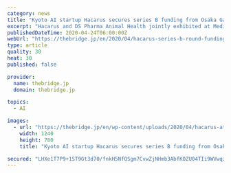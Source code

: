```yaml
---
category: news
title: "Kyoto AI startup Hacarus secures series B funding from Osaka Gas, animal pharma firm"
excerpt: "Hacarus and DS Pharma Animal Health jointly exhibited at Medical IT Expo Osaka in February. Image credit: Hacarus Kyoto-headquartered AI startup Hacarus announced on Friday that it has secured series B round funding from Osaka Gas (TSE:9532), DS Pharma Animal Health, and Kyogin Lease & Capital. Details of financial terms have not been disclosed ..."
publishedDateTime: 2020-04-24T06:00:00Z
webUrl: "https://thebridge.jp/en/2020/04/hacarus-series-b-round-funding"
type: article
quality: 30
heat: 30
published: false

provider:
  name: thebridge.jp
  domain: thebridge.jp

topics:
  - AI

images:
  - url: "https://thebridge.jp/en/wp-content/uploads/2020/04/hacarus-at-medical-it-expo-osaka.jpg"
    width: 1240
    height: 780
    title: "Kyoto AI startup Hacarus secures series B funding from Osaka Gas, animal pharma firm"

secured: "LHXe1T7P9+1ST9Gt3d70/fnkH5NfQSgm7CvwZjNHmb3AbfKOZU04TIi9WVwqz2iL7EdQ86NNN5FylTCAQTaw7icN02jrsETliNOVsmiqj/6dz4lE9RgSffGA11UhwFgL0zNrcSWbD7QmkedKEWQTlKiBmJAVF7d9hvBLW2gxs+arTrnSLxqqjdZzmhwWfqqF9C18bXU1hwow0VQP+L49HZqlPAmTpb/V/S8FX444pM62/skmOhExZmRHc1Xqd/wyKoTHcgf03sp9IJ75bWK4mC/cPhCASNiANoHkybyTLvdIN9y/A1w3Pw0k8Aa59feudbWAiF8/RLaMA8xRlPnGaB9O6holIh3jr4PGFm7jsyO4lwMDbQJOkAOLR8GdIrvh4i3yftuT0mFxn5K/HRDLWPHfFNN7qkoBYzofEsGdwFaXFrhMwEm5CAcDdUKJPRxIIXvpzXHY2dzRfyBuIHYlvihuUhsnDNulNpfyyRQN3Dc=;DtL8tFaRyoMUC8QgH8PIYw=="
---
```


